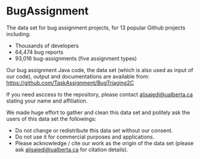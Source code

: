 # BugAssignment
The data set for bug assignment projects, for 13 popular Github projects including:
- Thousands of developers
- 64,474 bug reports
- 93,016 bug-assignments (five assignment types)

Our bug assignment Java code, the data set (which is also used as input of our code), output and documentations are available from: 
https://github.com/TaskAssignment/BugTriaging2C

If you need asccess to the repository, please contact alisajedi@ualberta.ca stating your name and affiliation.

We made huge effort to gather and clean this data set and politely ask the users of this data set the followings:
- Do not change or redistribute this data set without our consent.
- Do not use it for commercial purposes and applications.
- Please acknowledge / cite our work as the origin of the data set (please ask alisajedi@ualberta.ca for citation details).
